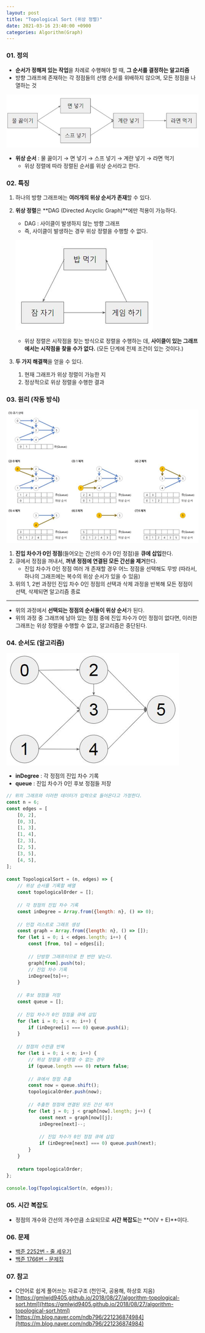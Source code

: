 ```yaml
---
layout: post
title: "Topological Sort (위상 정렬)"
date: 2021-03-16 23:40:00 +0900
categories: Algorithm(Graph)
---
```


### 01. 정의

- **순서가 정해져 있는 작업**을 차례로 수행해야 할 때, **그 순서를 결정하는 알고리즘**
- 방향 그래프에 존재하는 각 정점들의 선행 순서를 위배하지 않으며, 모든 정점을 나열하는 것

![TopologicalSort 현실 예시](/public/img/Sort/topologicalsort1.JPG)

- **위상 순서** : 물 끓이기 → 면 넣기 → 스프 넣기 → 계란 넣기 → 라면 먹기
  - 위상 정렬에 따라 정렬된 순서를 위상 순서라고 한다.

### 02. 특징

1. 하나의 방향 그래프에는 **여러개의 위상 순서가 존재**할 수 있다.
2. **위상 정렬**은 **DAG (Directed Acyclic Graph)**에만 적용이 가능하다.

   - DAG : 사이클이 발생하지 않는 방향 그래프
   - 즉, 사이클이 발생하는 경우 위상 정렬을 수행할 수 없다.

   ![Directed Acyclic Graph 예시](/public/img/Sort/topologicalsort2.JPG)

   - 위상 정렬은 시작점을 찾는 방식으로 정렬을 수행하는 데, **사이클이 있는 그래프에서는 시작점을 찾을 수가 없다.** (모든 단계에 전제 조건이 있는 것이다.)

3. **두 가지 해결책**을 얻을 수 있다.
   1. 현재 그래프가 위상 정렬이 가능한 지
   2. 정상적으로 위상 정렬을 수행한 결과

### 03. 원리 (작동 방식)

![TopologicalSort 작동 방식](/public/img/Sort/topologicalsort3.JPG)

1. **진입 차수가 0인 정점**(들어오는 간선의 수가 0인 정점)을 **큐에 삽입**한다.
2. 큐에서 정점을 꺼내서, **꺼낸 정점에 연결된 모든 간선을 제거**한다.
   - 진입 차수가 0인 정점 여러 개 존재할 경우 어느 정점을 선택해도 무방 (따라서, 하나의 그래프에는 복수의 위상 순서가 있을 수 있음)
3. 위의 1, 2번 과정인 진입 차수 0인 정점의 선택과 삭제 과정을 반복해 모든 정점이 선택, 삭제되면 알고리즘 종료

---

- 위의 과정에서 **선택되는 정점의 순서들이 위상 순서**가 된다.
- 위의 과정 중 그래프에 남아 있는 정점 중에 진입 차수가 0인 정점이 없다면, 이러한 그래프는 위상 정렬을 수행할 수 없고, 알고리즘은 중단된다.

### 04. 순서도 (알고리즘)

![TopologicalSort 예제 그래프](/public/img/Sort/topologicalsort4.JPG)

- **inDegree** : 각 정점의 진입 차수 기록
- **queue** : 진입 차수가 0인 후보 정점들 저장

```jsx
// 위의 그래프와 이러한 데이터가 입력으로 들어온다고 가정한다.
const n = 6;
const edges = [
	[0, 2],
	[0, 3],
	[1, 3],
	[1, 4],
	[2, 3],
	[2, 5],
	[3, 5],
	[4, 5],
];

const TopologicalSort = (n, edges) => {
	// 위상 순서를 기록할 배열
	const topologicalOrder = [];

	// 각 정점의 진입 차수 기록
	const inDegree = Array.from({length: n}, () => 0);

	// 인접 리스트로 그래프 생성
	const graph = Array.from({length: n}, () => []);
	for (let i = 0; i < edges.length; i++) {
		const [from, to] = edges[i];

		// 단방향 그래프이므로 한 번만 넣는다.
		graph[from].push(to);
		// 진입 차수 기록
		inDegree[to]++;
	}

	// 후보 정점들 저장
	const queue = [];

	// 진입 차수가 0인 정점을 큐에 삽입
	for (let i = 0; i < n; i++) {
		if (inDegree[i] === 0) queue.push(i);
	}

	// 정점의 수만큼 반복
	for (let i = 0; i < n; i++) {
		// 위상 정렬을 수행할 수 없는 경우
		if (queue.length === 0) return false;

		// 큐에서 정점 추출
		const now = queue.shift();
		topologicalOrder.push(now);

		// 추출한 정점에 연결된 모든 간선 제거
		for (let j = 0; j < graph[now].length; j++) {
			const next = graph[now][j];
			inDegree[next]--;

			// 진입 차수가 0인 정점 큐에 삽입
			if (inDegree[next] === 0) queue.push(next);
		}
	}

	return topologicalOrder;
};

console.log(TopologicalSort(n, edges));
```

### 05. 시간 복잡도

- 정점의 개수와 간선의 개수만큼 소요되므로 **시간 복잡도**는 **O(V + E)**이다.

### 06. 문제

- [백준 2252번 - 줄 세우기](https://www.acmicpc.net/problem/2252)
- [백준 1766번 - 문제집](https://www.acmicpc.net/problem/1766)

### 07. 참고

- C언어로 쉽게 풀어쓰는 자료구조 (천인국, 공용해, 하상호 지음)
- [https://gmlwjd9405.github.io/2018/08/27/algorithm-topological-sort.html](https://gmlwjd9405.github.io/2018/08/27/algorithm-topological-sort.html)
- [https://m.blog.naver.com/ndb796/221236874984](https://m.blog.naver.com/ndb796/221236874984)

